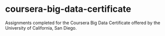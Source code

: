 # coursera-big-data-certificate
Assignments completed for the Coursera Big Data Certificate offered by the University of California, San Diego.
